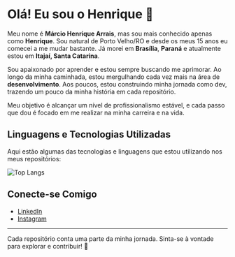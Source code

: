 # Olá! Eu sou o Henrique 👋

Meu nome é **Márcio Henrique Arrais**, mas sou mais conhecido apenas como **Henrique**. Sou natural de Porto Velho/RO e desde os meus 15 anos eu comecei a me mudar bastante. Já morei em **Brasília**, **Paraná** e atualmente estou em **Itajaí, Santa Catarina**.

Sou apaixonado por aprender e estou sempre buscando me aprimorar. Ao longo da minha caminhada, estou mergulhando cada vez mais na área de **desenvolvimento**. Aos poucos, estou construindo minha jornada como dev, trazendo um pouco da minha história em cada repositório.

Meu objetivo é alcançar um nível de profissionalismo estável, e cada passo que dou é focado em me realizar na minha carreira e na vida.

## Linguagens e Tecnologias Utilizadas

Aqui estão algumas das tecnologias e linguagens que estou utilizando nos meus repositórios:

![Top Langs](https://github-readme-stats.vercel.app/api/top-langs/?username=MHArrais&layout=compact&langs_count=6)

## Conecte-se Comigo

- [LinkedIn](www.linkedin.com/in/márcio-henrique-arrais-dos-santos-1b2a97274)
- [Instagram](https://www.instagram.com/bonezdead?igsh=MW42YWZ4OGU3b3N5&utm_source=qr)
  

---

Cada repositório conta uma parte da minha jornada. Sinta-se à vontade para explorar e contribuir! 🚀
